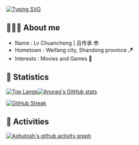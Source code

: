 [![Typing SVG](https://readme-typing-svg.herokuapp.com?font=trajan+pro&pause=1000&color=000000&center=true&vCenter=true&width=435&lines=%23+Stay+Determined+Stay+Focused)](https://git.io/typing-svg)

## 🧑🏻‍💻 About me

-  Name : Lv Chuancheng | 吕传承 😎
-  Hometown : Weifang city, Shandong province 🪁
-  Interests : Movies and Games 👾

## 📖 Statistics

[![Top Langs](https://github-readme-stats.vercel.app/api/top-langs/?username=lvcc2018&layout=compact)](https://github.com/anuraghazra/github-readme-stats)[![Anurag's GitHub stats](https://github-readme-stats.vercel.app/api?username=lvcc2018&count_private=true&show_icons=true)](https://github.com/anuraghazra/github-readme-stats)

[![GitHub Streak](http://github-readme-streak-stats.herokuapp.com?user=lvcc2018&fire=002FA7&ring=4776EC&sideNums=002FA7&currStreakNum=002FA7&currStreakLabel=002FA7)](https://git.io/streak-stats)

## 🛝 Activities

[![Ashutosh's github activity graph](https://activity-graph.herokuapp.com/graph?username=lvcc2018&theme=minimal)](https://github.com/ashutosh00710/github-readme-activity-graph)

